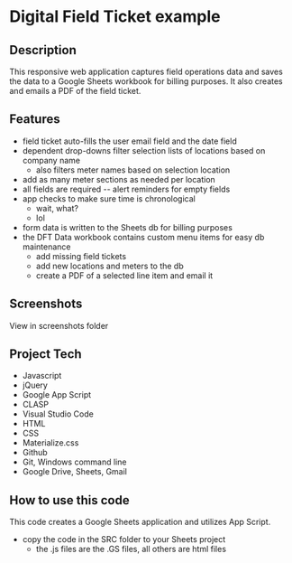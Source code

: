 # Digital Field Ticket example
## Description
This responsive web application captures field operations data and saves the data to a Google Sheets workbook for billing purposes. It also creates and emails a PDF of the field ticket.


## Features
- field ticket auto-fills the user email field and the date field 
- dependent drop-downs filter selection lists of locations based on company name 
    - also filters meter names based on selection location 
- add as many meter sections as needed per location
- all fields are required -- alert reminders for empty fields
- app checks to make sure time is chronological
    - wait, what?
    - lol
- form data is written to the Sheets db for billing purposes
- the DFT Data workbook contains custom menu items for easy db maintenance
    - add missing field tickets
    - add new locations and meters to the db
    - create a PDF of a selected line item and email it

   
## Screenshots
View in screenshots folder 

## Project Tech
- Javascript
- jQuery
- Google App Script
- CLASP
- Visual Studio Code
- HTML 
- CSS
- Materialize.css
- Github
- Git, Windows command line
- Google Drive, Sheets, Gmail


## How to use this code

This code creates a Google Sheets application and utilizes App Script.

- copy the code in the SRC folder to your Sheets project
    - the .js files are the .GS files, all others are html files

